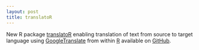 ```yaml
---
layout: post
title: translatoR
---
```


New R package <a href="https://dwulff.github.io/software/">translatoR</a> enabling translation of text from source to target language using <a href="https://translate.google.com/">GoogleTranslate</a> from within <a href="https://www.r-project.org/">R</a> available on <a href="https://github.com/dwulff/translatoR">GitHub</a>. 

